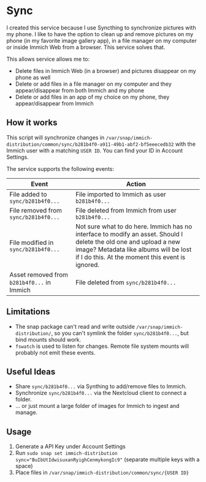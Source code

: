 # Sync

I created this service because I use Syncthing to synchronize pictures with my phone. I like to have the option to clean up and remove pictures on my phone (in my favorite image gallery app), in a file manager on my computer or inside Immich Web from a browser. This service solves that.

This allows service allows me to:

* Delete files in Immich Web (in a browser) and pictures disappear on my phone as well
* Delete or add files in a file manager on my computer and they appear/disappear from both Immich and my phone
* Delete or add files in an app of my choice on my phone, they appear/disappear from Immich

## How it works

This script will synchronize changes in `/var/snap/immich-distribution/common/sync/b281b4f0-a911-49b1-abf2-bf5eeecedb32` with the Immich user with a matching `USER ID`. You can find your ID in Account Settings.

The service supports the following events:

| Event | Action |
| ----- | ------ |
| File added to `sync/b281b4f0...` | File imported to Immich as user `b281b4f0...` |
| File removed from `sync/b281b4f0...` | File deleted from Immich from user `b281b4f0...` |
| File modified in `sync/b281b4f0...` | Not sure what to do here. Immich has no interface to modify an asset. Should I delete the old one and upload a new image? Metadata like albums will be lost if I do this. At the moment this event is ignored.
| Asset removed from `b281b4f0...` in Immich | File deleted from `sync/b281b4f0...` |

## Limitations

* The snap package can't read and write outside `/var/snap/immich-distribution/`, so you can't symlink the folder `sync/b281b4f0...`, but bind mounts should work.
* `fswatch` is used to listen for changes. Remote file system mounts will probably not emit these events.

## Useful Ideas

* Share `sync/b281b4f0...` via Synthing to add/remove files to Immich.
* Synchronize `sync/b281b4f0...` via the Nextcloud client to connect a folder.
* ... or just mount a large folder of images for Immich to ingest and manage.

## Usage

1. Generate a API Key under Account Settings
2. Run `sudo snap set immich-distribution sync="BuIbUtIdwisuxanRyighCenmykongIc9"` (separate multiple keys with a space)
3. Place files in `/var/snap/immich-distribution/common/sync/{USER ID}`

